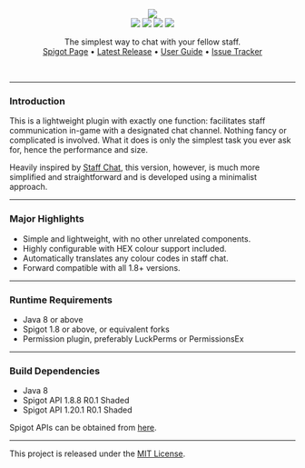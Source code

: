<br><br>
<p align="center">
    <img src="https://i.imgur.com/mcjIero.png"><br>
    <img src="https://img.shields.io/badge/Version-1.0.3-green"> <img src="https://img.shields.io/badge/Spigot-1.8+-lightgrey"> <img src="https://img.shields.io/badge/License-MIT-blue"> <img src="https://img.shields.io/badge/Language-Java-yellow">
</p>

<p align="center">
    The simplest way to chat with your fellow staff.<br>
    <a href="https://www.spigotmc.org/resources/112399/">Spigot Page</a> •
    <a href="https://github.com/denniemok/Staff-Chat-Simplified/releases">Latest Release</a> •
    <a href="https://github.com/denniemok/Staff-Chat-Simplified/wiki">User Guide</a> •
    <a href="https://github.com/denniemok/Staff-Chat-Simplified/issues">Issue Tracker</a>
</p><br>

<hr>

### Introduction
This is a lightweight plugin with exactly one function: facilitates staff communication in-game with a designated chat channel. Nothing fancy or complicated is involved. What it does is only the simplest task you ever ask for, hence the performance and size. <p>

Heavily inspired by [Staff Chat](https://www.spigotmc.org/resources/staff-chat.17706/), this version, however, is much more simplified and straightforward and is developed using a minimalist approach.

<hr>

### Major Highlights
- Simple and lightweight, with no other unrelated components.
- Highly configurable with HEX colour support included.
- Automatically translates any colour codes in staff chat.
- Forward compatible with all 1.8+ versions.<br>

<hr>

### Runtime Requirements
- Java 8 or above
- Spigot 1.8 or above, or equivalent forks
- Permission plugin, preferably LuckPerms or PermissionsEx <br>

<hr>

### Build Dependencies
- Java 8
- Spigot API 1.8.8 R0.1 Shaded
- Spigot API 1.20.1 R0.1 Shaded

Spigot APIs can be obtained from [here](https://hub.spigotmc.org/nexus/content/repositories/snapshots/org/spigotmc/spigot-api/).<br>

<hr>

This project is released under the [MIT License](https://opensource.org/license/mit/).
